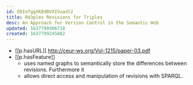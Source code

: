 ```yaml
---
id: O9IofggXK0dBVXIVuadt2
title: R43ples Revisions for Triples
desc: An Approach for Version Control in the Semantic Web
updated: 1637799306718
created: 1637799245082
---
```



- [[p.hasURL]] http://ceur-ws.org/Vol-1215/paper-03.pdf
- [[p.hasFeature]]
  - uses named graphs to semantically store the differences between revisions. Furthermore it
  -  allows direct access and manipulation of revisions with SPARQL. 
